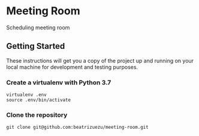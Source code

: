 # Meeting Room

Scheduling meeting room

## Getting Started
These instructions will get you a copy of the project up and running on your local machine for development and testing purposes.

### Create a virtualenv with Python 3.7
```shell
virtualenv .env
source .env/bin/activate
```

### Clone the repository
```shell
git clone git@github.com:beatrizuezu/meeting-room.git
``` 
